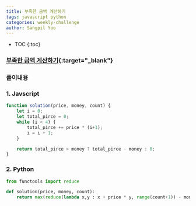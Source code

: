 ```yaml
---
title: 부족한 금액 계산하기
tags: javascript python
categories: weekly-challenge
author: Sangpil Yoo
---
```


* TOC
{:toc}

### [부족한 금액 계산하기](https://programmers.co.kr/learn/courses/30/lessons/82612){:target="_blank"}


### 풀이내용

### 1. Javscript
``` javascript
function solution(price, money, count) {
    let i = 0;
    let total_pirce = 0;
    while (i < 4) {
        total_pirce += price * (i+1);
        i = i + 1;
    }

    return total_pirce > money ? total_pirce - money : 0;
}
```

### 2. Python

``` python
from functools import reduce

def solution(price, money, count):
    return max(reduce(lambda x,y : x + price * y, range(count+1)) - money, 0) 
```
